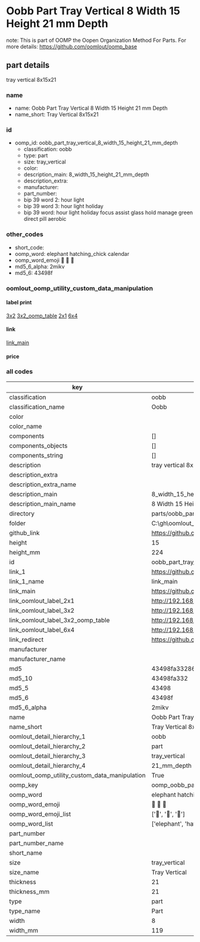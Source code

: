 # Oobb Part Tray Vertical 8 Width 15 Height 21 mm Depth  

note: This is part of OOMP the Oopen Organization Method For Parts. For more details: https://github.com/oomlout/oomp_base

##  part details
  



tray vertical 8x15x21



### name
* name: Oobb Part Tray Vertical 8 Width 15 Height 21 mm Depth
* name_short: Tray Vertical 8x15x21 
### id
* oomp_id: oobb_part_tray_vertical_8_width_15_height_21_mm_depth
  * classification: oobb
  * type: part
  * size: tray_vertical
  * color: 
  * description_main: 8_width_15_height_21_mm_depth
  * description_extra: 
  * manufacturer: 
  * part_number: 
  * bip 39 word 2: hour light
  * bip 39 word 3: hour light holiday
  * bip 39 word: hour light holiday focus assist glass hold manage green direct pill aerobic

### other_codes
* short_code: 
* oomp_word: elephant hatching_chick calendar
* oomp_word_emoji :elephant: :hatching_chick: :calendar:
* md5_6_alpha: 2mikv
* md5_6: 43498f






### oomlout_oomp_utility_custom_data_manipulation
#### label print
[3x2](http://192.168.1.245:1112/?label=oomp%202mikv)
[3x2_oomp_table](http://192.168.1.108:1112/?label=oomp%202mikv)
[2x1](http://192.168.1.242:1112/?label=oomp%202mikv)
[6x4](http://192.168.1.55:1112/?label=oomp%202mikv)    

#### link

[link_main](https://github.com/oomlout/oomlout_oobb_version_4_generated_parts/tree/main/navigation_oomp/oobb/part/tray_vertical/8_width_15_height_21_mm_depth/part)                              

#### price







### all codes 
| key | value |  
| --- | --- |  
| classification | oobb |  
| classification_name | Oobb |  
| color |  |  
| color_name |  |  
| components | [] |  
| components_objects | [] |  
| components_string | [] |  
| description | tray vertical 8x15x21 |  
| description_extra |  |  
| description_extra_name |  |  
| description_main | 8_width_15_height_21_mm_depth |  
| description_main_name | 8 Width 15 Height 21 mm Depth |  
| directory | parts/oobb_part_tray_vertical_8_width_15_height_21_mm_depth |  
| folder | C:\gh\oomlout_oobb_version_4_generated_parts\parts\oobb_part_tray_vertical_8_width_15_height_21_mm_depth |  
| github_link | https://github.com/oomlout/oomlout_oomp_part_src/tree/main/parts/oobb_part_tray_vertical_8_width_15_height_21_mm_depth |  
| height | 15 |  
| height_mm | 224 |  
| id | oobb_part_tray_vertical_8_width_15_height_21_mm_depth |  
| link_1 | https://github.com/oomlout/oomlout_oobb_version_4_generated_parts/tree/main/navigation_oomp/oobb/part/tray_vertical/8_width_15_height_21_mm_depth/part |  
| link_1_name | link_main |  
| link_main | https://github.com/oomlout/oomlout_oobb_version_4_generated_parts/tree/main/navigation_oomp/oobb/part/tray_vertical/8_width_15_height_21_mm_depth/part |  
| link_oomlout_label_2x1 | http://192.168.1.242:1112/?label=oomp%202mikv |  
| link_oomlout_label_3x2 | http://192.168.1.245:1112/?label=oomp%202mikv |  
| link_oomlout_label_3x2_oomp_table | http://192.168.1.108:1112/?label=oomp%202mikv |  
| link_oomlout_label_6x4 | http://192.168.1.55:1112/?label=oomp%202mikv |  
| link_redirect | https://github.com/oomlout/oomlout_oobb_version_4_generated_parts/tree/main/parts/oobb_tray_vertical_08_15_21 |  
| manufacturer |  |  
| manufacturer_name |  |  
| md5 | 43498fa33286ed918b86e5a2d9a06372 |  
| md5_10 | 43498fa332 |  
| md5_5 | 43498 |  
| md5_6 | 43498f |  
| md5_6_alpha | 2mikv |  
| name | Oobb Part Tray Vertical 8 Width 15 Height 21 mm Depth |  
| name_short | Tray Vertical 8x15x21  |  
| oomlout_detail_hierarchy_1 | oobb |  
| oomlout_detail_hierarchy_2 | part |  
| oomlout_detail_hierarchy_3 | tray_vertical |  
| oomlout_detail_hierarchy_4 | 21_mm_depth |  
| oomlout_oomp_utility_custom_data_manipulation | True |  
| oomp_key | oomp_oobb_part_tray_vertical_8_width_15_height_21_mm_depth |  
| oomp_word | elephant hatching_chick calendar |  
| oomp_word_emoji | :elephant: :hatching_chick: :calendar: |  
| oomp_word_emoji_list | [':elephant:', ':hatching_chick:', ':calendar:'] |  
| oomp_word_list | ['elephant', 'hatching_chick', 'calendar'] |  
| part_number |  |  
| part_number_name |  |  
| short_name |  |  
| size | tray_vertical |  
| size_name | Tray Vertical |  
| thickness | 21 |  
| thickness_mm | 21 |  
| type | part |  
| type_name | Part |  
| width | 8 |  
| width_mm | 119 |  
